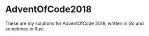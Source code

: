 # AdventOfCode2018

These are my solutions for AdventOfCode 2018, written in Go and sometimes in Rust